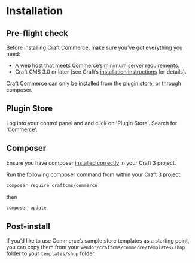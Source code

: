 # Installation

## Pre-flight check

Before installing Craft Commerce, make sure you’ve got everything you need:

* A web host that meets Commerce’s [minimum server requirements](https://github.com/craftcms/commerce-docs/blob/v2/en/server-requirements.md).
* Craft CMS 3.0 or later (see Craft’s [installation instructions](https://docs.craftcms.com/v3/installation.html) for details).

Craft Commerce can only be installed from the plugin store, or through composer.

## Plugin Store

Log into your control panel and and click on 'Plugin Store'. Search for 'Commerce'.

## Composer

Ensure you have composer [installed correctly](https://docs.craftcms.com/v3/installation.html#downloading-with-composer) in your Craft 3 project.

Run the following composer command from within your Craft 3 project:

```bash
composer require craftcms/commerce 
``` 
then

```bash
composer update
``` 

## Post-install

If you’d like to use Commerce’s sample store templates as a starting point, you can copy them from your `vendor/craftcms/commerce/templates/shop` folder to your `templates/shop` folder. 
